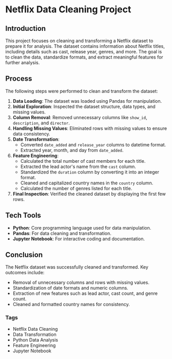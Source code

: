 # Netflix Data Cleaning Project

## Introduction
This project focuses on cleaning and transforming a Netflix dataset to prepare it for analysis. The dataset contains information about Netflix titles, including details such as cast, release year, genres, and more. The goal is to clean the data, standardize formats, and extract meaningful features for further analysis.

## Process
The following steps were performed to clean and transform the dataset:

1. **Data Loading**: The dataset was loaded using Pandas for manipulation.
2. **Initial Exploration**: Inspected the dataset structure, data types, and missing values.
3. **Column Removal**: Removed unnecessary columns like `show_id`, `description`, and `director`.
4. **Handling Missing Values**: Eliminated rows with missing values to ensure data consistency.
5. **Date Transformation**:
   - Converted `date_added` and `release_year` columns to datetime format.
   - Extracted year, month, and day from `date_added`.
6. **Feature Engineering**:
   - Calculated the total number of cast members for each title.
   - Extracted the lead actor's name from the `cast` column.
   - Standardized the `duration` column by converting it into an integer format.
   - Cleaned and capitalized country names in the `country` column.
   - Calculated the number of genres listed for each title.
7. **Final Inspection**: Verified the cleaned dataset by displaying the first few rows.

## Tech Tools
- **Python**: Core programming language used for data manipulation.
- **Pandas**: For data cleaning and transformation.
- **Jupyter Notebook**: For interactive coding and documentation.

## Conclusion
The Netflix dataset was successfully cleaned and transformed. Key outcomes include:
- Removal of unnecessary columns and rows with missing values.
- Standardization of date formats and numeric columns.
- Extraction of new features such as lead actor, cast count, and genre count.
- Cleaned and formatted country names for consistency.

### Tags
- Netflix Data Cleaning
- Data Transformation
- Python Data Analysis
- Feature Engineering
- Jupyter Notebook